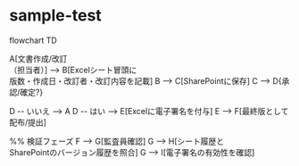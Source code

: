 # sample-test
flowchart TD

A[文書作成/改訂<br>（担当者）] --> B[Excelシート冒頭に<br>版数・作成日・改訂者・改訂内容を記載]
B --> C[SharePointに保存]
C --> D{承認/確定?}

D -- いいえ --> A
D -- はい --> E[Excelに電子署名を付与]
E --> F[最終版として配布/提出]

%% 検証フェーズ
F --> G[監査員確認]
G --> H[シート履歴と<br>SharePointのバージョン履歴を照合]
G --> I[電子署名の有効性を確認]


